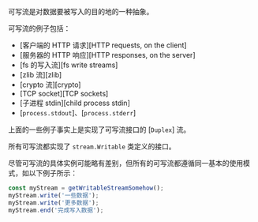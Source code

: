 
可写流是对数据要被写入的目的地的一种抽象。

可写流的例子包括：

* [客户端的 HTTP 请求][HTTP requests, on the client]
* [服务器的 HTTP 响应][HTTP responses, on the server]
* [fs 的写入流][fs write streams]
* [zlib 流][zlib]
* [crypto 流][crypto]
* [TCP socket][TCP sockets]
* [子进程 stdin][child process stdin]
* [`process.stdout`]、[`process.stderr`]

上面的一些例子事实上是实现了可写流接口的 [`Duplex`] 流。

所有可写流都实现了 `stream.Writable` 类定义的接口。

尽管可写流的具体实例可能略有差别，但所有的可写流都遵循同一基本的使用模式，如以下例子所示：

```js
const myStream = getWritableStreamSomehow();
myStream.write('一些数据');
myStream.write('更多数据');
myStream.end('完成写入数据');
```

